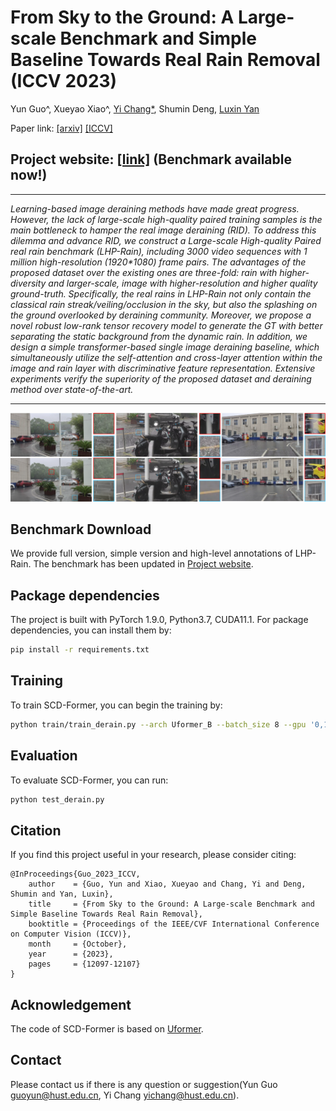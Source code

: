 # From Sky to the Ground: A Large-scale Benchmark and Simple Baseline Towards Real Rain Removal (ICCV 2023)
Yun Guo^, Xueyao Xiao^, <a href='https://owuchangyuo.github.io/'>Yi Chang*</a>, Shumin Deng, <a href='[https://owuchangyuo.github.io/](http://faculty.hust.edu.cn/yanluxin/zh_CN/)'>Luxin Yan</a>

Paper link: [[arxiv]](https://arxiv.org/abs/2308.03867) [[ICCV]](https://openaccess.thecvf.com/content/ICCV2023/html/Guo_From_Sky_to_the_Ground_A_Large-scale_Benchmark_and_Simple_ICCV_2023_paper.html)

## Project website: [[link]](https://yunguo224.github.io/LHP-Rain.github.io/) (Benchmark available now!)

<hr>
<i>Learning-based image deraining methods have made great progress. However, the lack of large-scale high-quality paired training samples is the main bottleneck to hamper the real image deraining (RID). To address this dilemma and advance RID, we construct a Large-scale High-quality Paired real rain benchmark (LHP-Rain), including 3000 video sequences with 1 million high-resolution (1920*1080) frame pairs. The advantages of the proposed dataset over the existing ones are three-fold: rain with higher-diversity and larger-scale, image with higher-resolution and higher quality ground-truth. Specifically, the real rains in LHP-Rain not only contain the classical rain streak/veiling/occlusion in the sky, but also the splashing on the ground overlooked by deraining community. Moreover, we propose a novel robust low-rank tensor recovery model to generate the GT with better separating the static background from the dynamic rain. In addition, we design a simple transformer-based single image deraining baseline, which simultaneously utilize the self-attention and cross-layer attention within the image and rain layer with discriminative feature representation. Extensive experiments verify the superiority of the proposed dataset and deraining method over state-of-the-art.</i>
<hr>
<img src="img/Figure1-examples.png" width="960" alt="demo">

## Benchmark Download
We provide full version, simple version and high-level annotations of LHP-Rain. The benchmark has been updated in [Project website](https://yunguo224.github.io/LHP-Rain.github.io/).

## Package dependencies
The project is built with PyTorch 1.9.0, Python3.7, CUDA11.1. For package dependencies, you can install them by:
```bash
pip install -r requirements.txt
```

## Training
To train SCD-Former, you can begin the training by:
```bash
python train/train_derain.py --arch Uformer_B --batch_size 8 --gpu '0,1' --train_ps 256 --train_dir ./train --val_ps 256 --val_dir ./test --env _derain --nepoch 3000 --checkpoint 500 --warmup
```

## Evaluation
To evaluate SCD-Former, you can run:

```sh
python test_derain.py
```

## Citation
If you find this project useful in your research, please consider citing:
```
@InProceedings{Guo_2023_ICCV,
    author    = {Guo, Yun and Xiao, Xueyao and Chang, Yi and Deng, Shumin and Yan, Luxin},
    title     = {From Sky to the Ground: A Large-scale Benchmark and Simple Baseline Towards Real Rain Removal},
    booktitle = {Proceedings of the IEEE/CVF International Conference on Computer Vision (ICCV)},
    month     = {October},
    year      = {2023},
    pages     = {12097-12107}
}
```
## Acknowledgement
The code of SCD-Former is based on [Uformer](https://github.com/ZhendongWang6/Uformer).
## Contact
Please contact us if there is any question or suggestion(Yun Guo guoyun@hust.edu.cn, Yi Chang yichang@hust.edu.cn).
